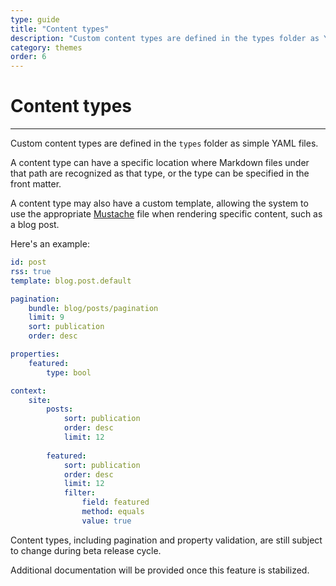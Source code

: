 ```yaml
---
type: guide
title: "Content types"
description: "Custom content types are defined in the types folder as YAML files, with paths or front matter used to identify the type."
category: themes
order: 6
---
```


# Content types
---

Custom content types are defined in the `types` folder as simple YAML files.

A content type can have a specific location where Markdown files under that path are recognized as that type, or the type can be specified in the front matter.

A content type may also have a custom template, allowing the system to use the appropriate [Mustache](/docs/themes/mustache-templates/) file when rendering specific content, such as a blog post.

Here's an example:

```yaml
id: post
rss: true
template: blog.post.default

pagination:
    bundle: blog/posts/pagination
    limit: 9
    sort: publication
    order: desc

properties:
    featured:
        type: bool

context:
    site:
        posts:
            sort: publication
            order: desc
            limit: 12
        
        featured:
            sort: publication
            order: desc
            limit: 12
            filter:
                field: featured
                method: equals
                value: true

```

Content types, including pagination and property validation, are still subject to change during beta release cycle. 

Additional documentation will be provided once this feature is stabilized.